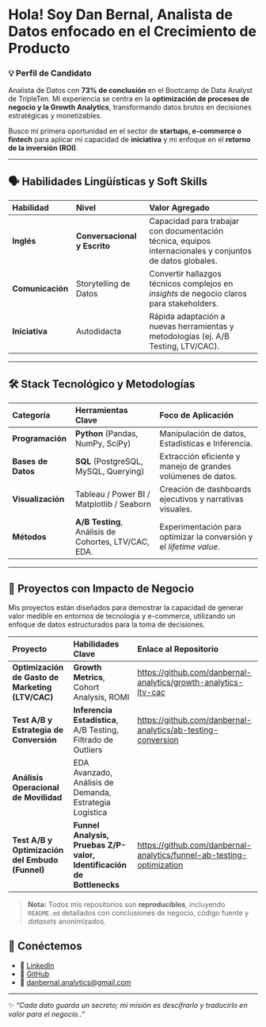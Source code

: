 # Hola! Soy Dan Bernal, Analista de Datos enfocado en el Crecimiento de Producto 

### 💡 Perfil de Candidato
Analista de Datos con **73% de conclusión** en el Bootcamp de Data Analyst de TripleTen. Mi experiencia se centra en la **optimización de procesos de negocio y la Growth Analytics**, transformando datos brutos en decisiones estratégicas y monetizables.

Busco mi primera oportunidad en el sector de **startups, e-commerce o fintech** para aplicar mi capacidad de **iniciativa** y mi enfoque en el **retorno de la inversión (ROI)**.

---

## 🗣️ Habilidades Lingüísticas y Soft Skills

| Habilidad | Nivel | Valor Agregado |
| :--- | :--- | :--- |
| **Inglés** | **Conversacional y Escrito** | Capacidad para trabajar con documentación técnica, equipos internacionales y conjuntos de datos globales. |
| **Comunicación** | Storytelling de Datos | Convertir hallazgos técnicos complejos en *insights* de negocio claros para stakeholders. |
| **Iniciativa** | Autodidacta | Rápida adaptación a nuevas herramientas y metodologías (ej. A/B Testing, LTV/CAC). |

---

## 🛠️ Stack Tecnológico y Metodologías

| Categoría | Herramientas Clave | Foco de Aplicación |
| :--- | :--- | :--- |
| **Programación** | **Python** (Pandas, NumPy, SciPy) | Manipulación de datos, Estadísticas e Inferencia. |
| **Bases de Datos** | **SQL** (PostgreSQL, MySQL, Querying) | Extracción eficiente y manejo de grandes volúmenes de datos. |
| **Visualización** | Tableau / Power BI / Matplotlib / Seaborn | Creación de dashboards ejecutivos y narrativas visuales. |
| **Métodos** | **A/B Testing**, Análisis de Cohortes, LTV/CAC, EDA. | Experimentación para optimizar la conversión y el *lifetime value*. |

---

## 📂 Proyectos con Impacto de Negocio 

 Mis proyectos están diseñados para demostrar la capacidad de generar valor medible en entornos de tecnología y e-commerce, utilizando un enfoque de datos estructurados para la toma de decisiones.

| Proyecto | Habilidades Clave | Enlace al Repositorio |
| :--- | :--- | :--- |
| **Optimización de Gasto de Marketing (LTV/CAC)** | **Growth Metrics**, Cohort Analysis, ROMI | https://github.com/danbernal-analytics/growth-analytics-ltv-cac |
| **Test A/B y Estrategia de Conversión** | **Inferencia Estadística**, A/B Testing, Filtrado de Outliers | https://github.com/danbernal-analytics/ab-testing-conversion |
| **Análisis Operacional de Movilidad** | EDA Avanzado, Análisis de Demanda, Estrategia Logística |  |
| **Test A/B y Optimización del Embudo (Funnel)** | **Funnel Analysis, Pruebas Z/P-valor, Identificación de Bottlenecks** | https://github.com/danbernal-analytics/funnel-ab-testing-optimization |

> **Nota:** Todos mis repositorios son **reproducibles**, incluyendo `README.md` detallados con conclusiones de negocio, código fuente y *datasets* anonimizados.

## 💬 Conéctemos  

- 💼 [LinkedIn](https://linkedin.com/in/dan-bernal-data)  
- 🐙 [GitHub](https://github.com/danbernal-data)  
- 📧 danbernal.analytics@gmail.com  

---

✨ *“Cada dato guarda un secreto; mi misión es descifrarlo y traducirlo en valor para el negocio..”*  
